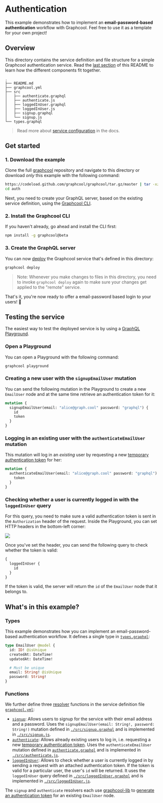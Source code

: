 # Authentication

This example demonstrates how to implement an **email-password-based authentication** workflow with Graphcool. Feel free to use it as a template for your own project!

## Overview

This directory contains the service definition and file structure for a simple Graphcool authentication service. Read the [last section](#whats-in-this-example) of this README to learn how the different components fit together.

```
.
├── README.md
├── graphcool.yml
├── src
│   ├── authenticate.graphql
│   ├── authenticate.js
│   ├── loggedInUser.graphql
│   ├── loggedInUser.js
│   ├── signup.graphql
│   └── signup.js
└── types.graphql
```

> Read more about [service configuration](https://docs-next.graph.cool/reference/project-configuration/overview-opheidaix3) in the docs.

## Get started

### 1. Download the example

Clone the full [graphcool](https://github.com/graphcool/graphcool) repository and navigate to this directory or download _only_ this example with the following command:

```sh
https://codeload.github.com/graphcool/graphcool/tar.gz/master | tar -xz --strip=2 graphcool-master/examples/auth
cd auth
```

Next, you need to create your GraphQL server, based on the existing service definition, using the [Graphcool CLI](https://docs-next.graph.cool/reference/graphcool-cli/overview-zboghez5go).

### 2. Install the Graphcool CLI

If you haven't already, go ahead and install the CLI first:

```sh
npm install -g graphcool@beta
```

### 3. Create the GraphQL server

You can now [deploy](https://docs-next.graph.cool/reference/graphcool-cli/commands-aiteerae6l#graphcool-deploy) the Graphcool service that's defined in this directory:

```sh
graphcool deploy
```

> Note: Whenever you make changes to files in this directory, you need to invoke `graphcool deploy` again to make sure your changes get applied to the "remote" service.

That's it, you're now ready to offer a email-password based login to your users! 🎉


## Testing the service

The easiest way to test the deployed service is by using a [GraphQL Playground](https://github.com/graphcool/graphql-playground).

### Open a Playground

You can open a Playground with the following command:

```sh
graphcool playground
```

### Creating a new user with the `signupEmailUser` mutation

You can send the following mutation in the Playground to create a new `EmailUser` node and at the same time retrieve an authentication token for it:

```graphql
mutation {
  signupEmailUser(email: "alice@graph.cool" password: "graphql") {
    id
    token
  }
}
```

### Logging in an existing user with the `authenticateEmailUser` mutation

This mutation will log in an _existing_ user by requesting a new [temporary authentication token](https://docs-next.graph.cool/reference/auth/authentication/authentication-tokens-eip7ahqu5o#temporary-authentication-tokens) for her:

```graphql
mutation {
  authenticateEmailUser(email: "alice@graph.cool" password: "graphql") {
    token
  }
}
```

### Checking whether a user is currently logged in with the `loggedInUser` query

For this query, you need to make sure a valid authentication token is sent in the `Authorization` header of the request. Inside the Playground, you can set HTTP headers in the bottom-left corner:

![](https://imgur.com/kfvBcW1.png)

Once you've set the header, you can send the following query to check whether the token is valid:

```graphql
{
  loggedInUser {
    id
  }
}
```

If the token is valid, the server will return the `id` of the `EmailUser` node that it belongs to.


## What's in this example?

### Types

This example demonstrates how you can implement an email-password-based authentication workflow. It defines a single type in [`types.graphql`](./types.graphql):

```graphql
type EmailUser @model {
  id: ID! @isUnique
  createdAt: DateTime!
  updatedAt: DateTime!

  # Must be unique
  email: String! @isUnique
  password: String!
}
```

### Functions

We further define three [resolver](https://docs-next.graph.cool/reference/functions/resolvers-su6wu3yoo2) functions in the service definition file [`graphcool.yml`](./graphcool.yml):

- [`signup`](./graphcool.yml#L5): Allows users to signup for the service with their email address and a password. Uses the `signupEmailUser(email: String!, password: String!)` mutation defined in [`./src/signup.graphql`](./src/signup.graphql) and is implemented in [`./src/signup.js`](./src/signup.js).
- [`authenticate`](./graphcool.yml#L12): Allows already existing users to log in, i.e. requesting a new [temporary authentication token](https://docs-next.graph.cool/reference/auth/authentication/authentication-tokens-eip7ahqu5o#temporary-authentication-tokens). Uses the `authenticateEmailUser` mutation defined in [`authenticate.graphql`](./authenticate.graphql)  and is implemented in [`./src/authenticate.js`](./src/authenticate.js).
- [`loggedInUser`](./graphcool.yml#L19): Allows to check whether a user is currently logged in by sending a request with an attached authentication token. If the token is valid for a particular user, the user's `id` will be returned. It uses the `loggedInUser` query defined in [`./src/loggedInUser.graphql`](./src/loggedInUser.graphql) and is implemented in [`./src/loggedInUser.js`](./src/loggedInUser.js).

The `signup` and `authenticate` resolvers each use [graphcool-lib](https://github.com/graphcool/graphcool-lib) to [generate an authentication token](https://github.com/graphcool/graphcool-lib/blob/master/src/index.ts#L370) for an existing `EmailUser` node. 

